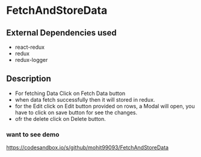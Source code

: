 # FetchAndStoreData

## External Dependencies used
 - react-redux
 - redux
 - redux-logger   

## Description
  - For fetching Data Click on Fetch Data button 
  - when data fetch successfully then it will stored in redux.
  - for the Edit click on Edit button provided on rows, a Modal will open, you have to click on save button for see the changes.
  - ofr the delete click on Delete button. 

### want to see demo 
   https://codesandbox.io/s/github/mohit99093/FetchAndStoreData

